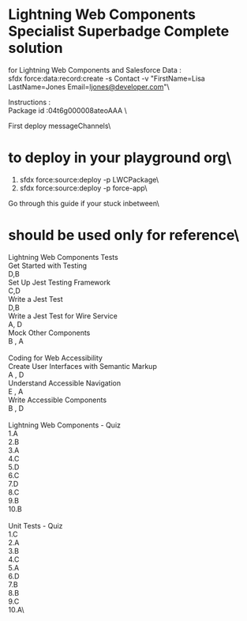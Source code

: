 # Lightning Web Components Specialist Superbadge Complete solution 

for Lightning Web Components and Salesforce Data : \
sfdx force:data:record:create -s Contact -v "FirstName=Lisa LastName=Jones Email=ljones@developer.com"\

Instructions : \
Package id :04t6g000008ateoAAA \

First deploy messageChannels\

# to deploy in your playground org\
1. sfdx force:source:deploy -p LWCPackage\
2. sfdx force:source:deploy -p force-app\

Go through this guide if your stuck inbetween\
# should be used only for reference\

Lightning Web Components Tests\
Get Started with Testing\
D,B\
Set Up Jest Testing Framework\
C,D\
Write a Jest Test\
D,B\
Write a Jest Test for Wire Service\
A, D\
Mock Other Components\
B , A\
\
Coding for Web Accessibility \
Create User Interfaces with Semantic Markup\
A , D\
Understand Accessible Navigation\
E , A\
Write Accessible Components\
B , D\
\
Lightning Web Components - Quiz\
1.A\
2.B\
3.A\
4.C\
5.D\
6.C\
7.D\
8.C\
9.B\
10.B\
\
Unit Tests - Quiz\
1.C\
2.A\
3.B\
4.C\
5.A\
6.D\
7.B\
8.B\
9.C\
10.A\